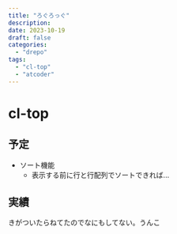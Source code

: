 ```yaml
---
title: "ろぐろっぐ"
description:
date: 2023-10-19
draft: false
categories:
  - "drepo"
tags:
  - "cl-top"
  - "atcoder"
---
```


# cl-top

## 予定

- ソート機能
  - 表示する前に行と行配列でソートできれば...

## 実績

きがついたらねてたのでなにもしてない。うんこ
